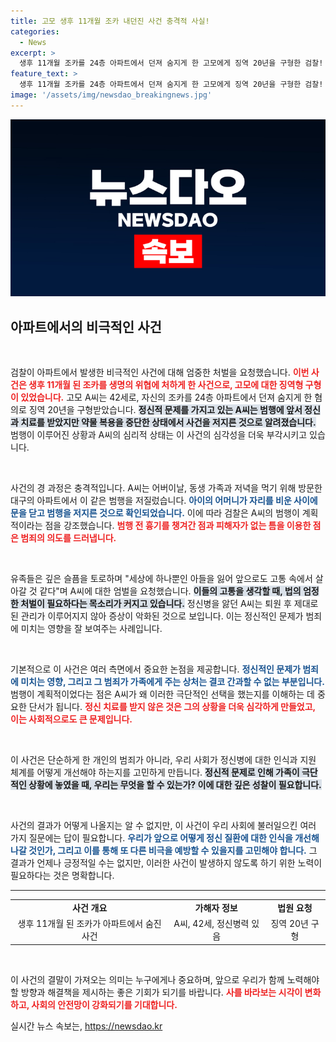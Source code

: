 ```yaml
---
title: 고모 생후 11개월 조카 내던진 사건 충격적 사실!
categories:
  - News
excerpt: >
  생후 11개월 조카를 24층 아파트에서 던져 숨지게 한 고모에게 징역 20년을 구형한 검찰! 충격적인 범행의 전말과 유족의 애처로운 호소가 드러났다.
feature_text: >
  생후 11개월 조카를 24층 아파트에서 던져 숨지게 한 고모에게 징역 20년을 구형한 검찰! 충격적인 범행의 전말과 유족의 애처로운 호소가 드러났다.
image: '/assets/img/newsdao_breakingnews.jpg'
---
```


<p><img src="/assets/img/newsdao_breakingnews.jpg" alt="cryptoinkorea 속보" /></p>

<h2 data-ke-size="size26">아파트에서의 비극적인 사건</h2>

<p data-ke-size="size16">&nbsp;</p>

<p>검찰이 아파트에서 발생한 비극적인 사건에 대해 엄중한 처벌을 요청했습니다. <b><span style="color: #ee2323;">이번 사건은 생후 11개월 된 조카를 생명의 위협에 처하게 한 사건으로, 고모에 대한 징역형 구형이 있었습니다.</span></b> 고모 A씨는 42세로, 자신의 조카를 24층 아파트에서 던져 숨지게 한 혐의로 징역 20년을 구형받았습니다. <b><span style="background-color: #21538527;">정신적 문제를 가지고 있는 A씨는 범행에 앞서 정신과 치료를 받았지만 약물 복용을 중단한 상태에서 사건을 저지른 것으로 알려졌습니다.</span></b> 범행이 이루어진 상황과 A씨의 심리적 상태는 이 사건의 심각성을 더욱 부각시키고 있습니다.</p>

<p data-ke-size="size16">&nbsp;</p>

<p>사건의 경 과정은 충격적입니다. A씨는 어버이날, 동생 가족과 저녁을 먹기 위해 방문한 대구의 아파트에서 이 같은 범행을 저질렀습니다. <b><span style="color: #1a5490;">아이의 어머니가 자리를 비운 사이에 문을 닫고 범행을 저지른 것으로 확인되었습니다.</span></b> 이에 따라 검찰은 A씨의 범행이 계획적이라는 점을 강조했습니다. <b><span style="color: #ee2323;">범행 전 흉기를 챙겨간 점과 피해자가 없는 틈을 이용한 점은 범죄의 의도를 드러냅니다.</span></b></p>

<p data-ke-size="size16">&nbsp;</p>

<p>유족들은 깊은 슬픔을 토로하며 "세상에 하나뿐인 아들을 잃어 앞으로도 고통 속에서 살아갈 것 같다"며 A씨에 대한 엄벌을 요청했습니다. <b><span style="background-color: #21538527;">이들의 고통을 생각할 때, 법의 엄정한 처벌이 필요하다는 목소리가 커지고 있습니다.</span></b> 정신병을 앓던 A씨는 퇴원 후 제대로 된 관리가 이루어지지 않아 증상이 악화된 것으로 보입니다. 이는 정신적인 문제가 범죄에 미치는 영향을 잘 보여주는 사례입니다.</p>

<p data-ke-size="size16">&nbsp;</p>

<p>기본적으로 이 사건은 여러 측면에서 중요한 논점을 제공합니다. <b><span style="color: #1a5490;">정신적인 문제가 범죄에 미치는 영향, 그리고 그 범죄가 가족에게 주는 상처는 결코 간과할 수 없는 부분입니다.</span></b> 범행이 계획적이었다는 점은 A씨가 왜 이러한 극단적인 선택을 했는지를 이해하는 데 중요한 단서가 됩니다. <b><span style="color: #ee2323;">정신 치료를 받지 않은 것은 그의 상황을 더욱 심각하게 만들었고, 이는 사회적으로도 큰 문제입니다.</span></b></p>

<p data-ke-size="size16">&nbsp;</p>

<p>이 사건은 단순하게 한 개인의 범죄가 아니라, 우리 사회가 정신병에 대한 인식과 지원 체계를 어떻게 개선해야 하는지를 고민하게 만듭니다. <b><span style="background-color: #21538527;">정신적 문제로 인해 가족이 극단적인 상황에 놓였을 때, 우리는 무엇을 할 수 있는가? 이에 대한 깊은 성찰이 필요합니다.</span></b></p>

<p data-ke-size="size16">&nbsp;</p>

<p>사건의 결과가 어떻게 나올지는 알 수 없지만, 이 사건이 우리 사회에 불러일으킨 여러 가지 질문에는 답이 필요합니다. <b><span style="color: #1a5490;">우리가 앞으로 어떻게 정신 질환에 대한 인식을 개선해 나갈 것인가, 그리고 이를 통해 또 다른 비극을 예방할 수 있을지를 고민해야 합니다.</span></b> 그 결과가 언제나 긍정적일 수는 없지만, 이러한 사건이 발생하지 않도록 하기 위한 노력이 필요하다는 것은 명확합니다.</p>

<hr>

<table style="width: 100%">
<tr>
<td style="text-align: center; height: 17px;"><b>사건 개요</b></td>
<td style="text-align: center; height: 17px;"><b>가해자 정보</b></td>
<td style="text-align: center; height: 17px;"><b>법원 요청</b></td>
</tr>
<tr>
<td style="text-align: center; height: 17px;">생후 11개월 된 조카가 아파트에서 숨진 사건</td>
<td style="text-align: center; height: 17px;">A씨, 42세, 정신병력 있음</td>
<td style="text-align: center; height: 17px;">징역 20년 구형</td>
</tr>
</table>

<p data-ke-size="size16">&nbsp;</p>

<p>이 사건의 결말이 가져오는 의미는 누구에게나 중요하며, 앞으로 우리가 함께 노력해야 할 방향과 해결책을 제시하는 좋은 기회가 되기를 바랍니다. <b><span style="color: #ee2323;">사를 바라보는 시각이 변화하고, 사회의 안전망이 강화되기를 기대합니다.</span></b></p>
실시간 뉴스 속보는, <a href="https://newsdao.kr" rel="dofollow">https://newsdao.kr</a>


